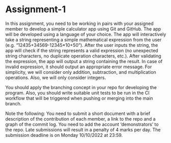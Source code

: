 # Assignment-1

In this assignment, you need to be working in pairs with your assigned member to develop a simple calculator app using Git and GitHub. The app will be developed using a language of your choice. The app will interactively take a string representing a simple mathematical expression from the user (e.g. “12435+34569-12345*10+50”). After the user inputs the string, the app will check if the string represents a valid expression (no unexpected string characters, no duplicate operation characters, etc.). After validating the expression, the app will output a string containing the result. In case of invalid expression, it should output an appropriate error message.  For simplicity, we will consider only addition, subtraction, and multiplication operations. Also, we will only consider integers.

You should apply the branching concept in your repo for developing the program. Also, you should write suitable unit tests to be run in the CI workflow that will be triggered when pushing or merging into the main branch.  

Note the following:
    You need to submit a short document with a brief description of the contribution of each member, a link to the repo and a graph of the commit log.
    You need to add the account ‘demonstrators’ to the repo.
    Late submissions will result in a penalty of 4 marks per day.
    The submission deadline is on Monday 10/10/2022 at 23:59.
